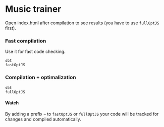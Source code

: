 # Music trainer

Open index.html after compilation to see results (you have to use `fullOptJS` first).

### Fast compilation

Use it for fast code checking.

```
sbt
fastOptJS
```

### Compilation + optimalization

```
sbt
fullOptJS
```

#### Watch

By adding a prefix `~` to `fastOptJS` or `fullOptJS` your code will be tracked for changes and compiled automatically.